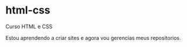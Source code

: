 # html-css
 Curso HTML e CSS

Estou aprendendo a criar sites e agora vou gerencias meus repositorios.